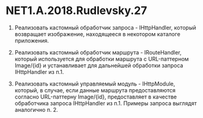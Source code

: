 # NET1.A.2018.Rudlevsky.27

1. Реализовать кастомный обработчик запроса - IHttpHandler, который возвращает изображение, находящееся в некотором каталоге приложения.

2. Реализовать кастомный обработчик маршрута - IRouteHandler, который используется для обработки маршрута c URL-паттерном Image/{id} и устанавливает для дальнейшей обработки запроса IHttpHandler из п.1.

3. Реализовать кастомный управляемый модуль - IHttpModule, который, в случае, если данные маршрута предоставляются согласно URL-паттерну Image/{id}, предоставляет в качестве обработчика запроса IHttpHandler из п.1. Примеры запроса выглядят аналогично п. 2.